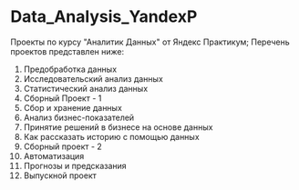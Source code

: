 # Data_Analysis_YandexP
Проекты по курсу "Аналитик Данных" от Яндекс Практикум; Перечень проектов представлен ниже:
1. Предобработка данных
2. Исследовательский анализ данных
3. Статистический анализ данных
4. Сборный Проект - 1
5. Сбор и хранение данных
6. Анализ бизнес-показателей
7. Принятие решений в бизнесе на основе данных
8. Как рассказать историю с помощью данных
9. Сборный проект - 2
10. Автоматизация
11. Прогнозы и предсказания
12. Выпускной проект
